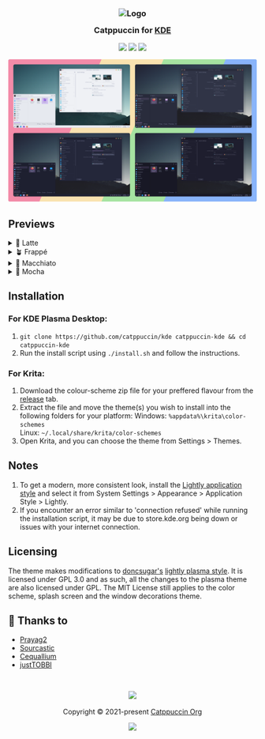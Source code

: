 <h3 align="center">
	<img src="https://raw.githubusercontent.com/catppuccin/catppuccin/main/assets/logos/exports/1544x1544_circle.png" width="100" alt="Logo"/><br/>
	<img src="https://raw.githubusercontent.com/catppuccin/catppuccin/main/assets/misc/transparent.png" height="30" width="0px"/>
	Catppuccin for <a href="https://www.kde.org/">KDE</a>
	<img src="https://raw.githubusercontent.com/catppuccin/catppuccin/main/assets/misc/transparent.png" height="30" width="0px"/>
</h3>

<p align="center">
    <a href="https://github.com/catppuccin/kde/stargazers"><img src="https://img.shields.io/github/stars/catppuccin/kde?colorA=363a4f&colorB=b7bdf8&style=for-the-badge"></a>
    <a href="https://github.com/catppuccin/kde/issues"><img src="https://img.shields.io/github/issues/catppuccin/kde?colorA=363a4f&colorB=f5a97f&style=for-the-badge"></a>
    <a href="https://github.com/catppuccin/kde/contributors"><img src="https://img.shields.io/github/contributors/catppuccin/kde?colorA=363a4f&colorB=a6da95&style=for-the-badge"></a>
</p>


<p align="center">
  <img src="./Assets/res.webp"/>
</p>

## Previews

<details>
<summary>🌻 Latte</summary>
<img src="https://github.com/catppuccin/kde/blob/main/Resources/LookAndFeel/Catppuccin-Latte-Global/contents/previews/fullscreenpreview.jpg"/>
</details>
<details>
<summary>🪴 Frappé</summary>
<img src="https://github.com/catppuccin/kde/blob/main/Resources/LookAndFeel/Catppuccin-Frappe-Global/contents/previews/fullscreenpreview.jpg"/>
</details>
<details>
<summary>🌺 Macchiato</summary>
<img src="https://github.com/catppuccin/kde/blob/main/Resources/LookAndFeel/Catppuccin-Macchiato-Global/contents/previews/fullscreenpreview.jpg"/>
</details>
<details>
<summary>🌿 Mocha</summary>
<img src="https://github.com/catppuccin/kde/blob/main/Resources/LookAndFeel/Catppuccin-Mocha-Global/contents/previews/fullcreenpreview.jpg"/>
</details>

## Installation

### For KDE Plasma Desktop:
1. `git clone https://github.com/catppuccin/kde catppuccin-kde && cd catppuccin-kde`
2. Run the install script using `./install.sh` and follow the instructions.

### For Krita:
1. Download the colour-scheme zip file for your preffered flavour from the [release](https://github.com/catppuccin/kde/releases/) tab.
2. Extract the file and move the theme(s) you wish to install into the following folders for your platform:
   Windows: `%appdata%\krita\color-schemes`  
   Linux: `~/.local/share/krita/color-schemes`
3. Open Krita, and you can choose the theme from Settings > Themes.


## Notes
1. To get a modern, more consistent look, install the [Lightly application style](https://github.com/Luwx/Lightly) and select it from System Settings > Appearance >  Application Style > Lightly.
2. If you encounter an error similar to 'connection refused' while running the installation script, it may be due to store.kde.org being down or issues with your internet connection.

## Licensing
The theme makes modifications to [doncsugar's](https://github.com/doncsugar) [lightly plasma style](https://github.com/doncsugar/lightly-plasma). It is licensed under GPL 3.0 and as such, all the changes to the plasma theme are also licensed under GPL. The MIT License still applies to the color scheme, splash screen and the window decorations theme.


## 💝 Thanks to

- [Prayag2](https://github.com/Prayag2)
- [Sourcastic](https://github.com/Sourcastic)  
- [Cequallium](https://github.com/Cequallium)
- [justTOBBI](https://github.com/justTOBBI)



&nbsp;

<p align="center"><img src="https://raw.githubusercontent.com/catppuccin/catppuccin/main/assets/footers/gray0_ctp_on_line.svg?sanitize=true" /></p>
<p align="center">Copyright &copy; 2021-present <a href="https://github.com/catppuccin" target="_blank">Catppuccin Org</a>
<p align="center"><a href="https://github.com/catppuccin/catppuccin/blob/main/LICENSE"><img src="https://img.shields.io/static/v1.svg?style=for-the-badge&label=License&message=MIT&logoColor=d9e0ee&colorA=363a4f&colorB=b7bdf8"/></a></p>
